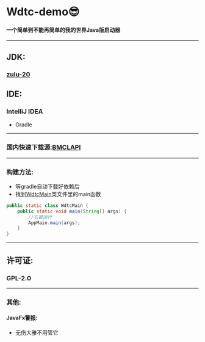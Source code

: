 # Wdtc-demo😎

#### 一个简单到不能再简单的我的世界Java版启动器

---

## JDK:

### [zulu-20](https://www.azul.com/downloads/?version=java-20-sts&package=jdk-fx#zulu)

## IDE:

### IntelliJ IDEA

- Gradle

---

### 国内快速下载源:[BMCLAPI](https://bmclapidoc.bangbang93.com/)

---

### 构建方法:

- 等gradle自动下载好依赖后
- 找到[WdtcMain](Wdtc/src/main/java/org/wdt/WdtcUI/WdtcMain.java)类文件里的main函数

```java
public static class WdtcMain {
    public static void main(String[] args) {
        //右键运行
        AppMain.main(args);
    }
}
```

---

## 许可证:

### GPL-2.0

---

### 其他:

#### JavaFx警报:
- 无伤大雅不用管它